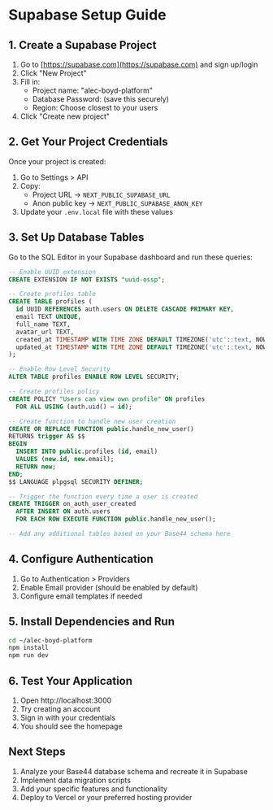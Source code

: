 # Supabase Setup Guide

## 1. Create a Supabase Project

1. Go to [https://supabase.com](https://supabase.com) and sign up/login
2. Click "New Project"
3. Fill in:
   - Project name: "alec-boyd-platform"
   - Database Password: (save this securely)
   - Region: Choose closest to your users
4. Click "Create new project"

## 2. Get Your Project Credentials

Once your project is created:
1. Go to Settings > API
2. Copy:
   - Project URL → `NEXT_PUBLIC_SUPABASE_URL`
   - Anon public key → `NEXT_PUBLIC_SUPABASE_ANON_KEY`
3. Update your `.env.local` file with these values

## 3. Set Up Database Tables

Go to the SQL Editor in your Supabase dashboard and run these queries:

```sql
-- Enable UUID extension
CREATE EXTENSION IF NOT EXISTS "uuid-ossp";

-- Create profiles table
CREATE TABLE profiles (
  id UUID REFERENCES auth.users ON DELETE CASCADE PRIMARY KEY,
  email TEXT UNIQUE,
  full_name TEXT,
  avatar_url TEXT,
  created_at TIMESTAMP WITH TIME ZONE DEFAULT TIMEZONE('utc'::text, NOW()) NOT NULL,
  updated_at TIMESTAMP WITH TIME ZONE DEFAULT TIMEZONE('utc'::text, NOW()) NOT NULL
);

-- Enable Row Level Security
ALTER TABLE profiles ENABLE ROW LEVEL SECURITY;

-- Create profiles policy
CREATE POLICY "Users can view own profile" ON profiles
  FOR ALL USING (auth.uid() = id);

-- Create function to handle new user creation
CREATE OR REPLACE FUNCTION public.handle_new_user()
RETURNS trigger AS $$
BEGIN
  INSERT INTO public.profiles (id, email)
  VALUES (new.id, new.email);
  RETURN new;
END;
$$ LANGUAGE plpgsql SECURITY DEFINER;

-- Trigger the function every time a user is created
CREATE TRIGGER on_auth_user_created
  AFTER INSERT ON auth.users
  FOR EACH ROW EXECUTE FUNCTION public.handle_new_user();

-- Add any additional tables based on your Base44 schema here
```

## 4. Configure Authentication

1. Go to Authentication > Providers
2. Enable Email provider (should be enabled by default)
3. Configure email templates if needed

## 5. Install Dependencies and Run

```bash
cd ~/alec-boyd-platform
npm install
npm run dev
```

## 6. Test Your Application

1. Open http://localhost:3000
2. Try creating an account
3. Sign in with your credentials
4. You should see the homepage

## Next Steps

1. Analyze your Base44 database schema and recreate it in Supabase
2. Implement data migration scripts
3. Add your specific features and functionality
4. Deploy to Vercel or your preferred hosting provider
